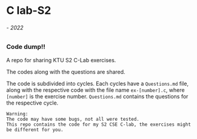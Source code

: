 # C lab-S2
###### - 2022

### Code dump!!
A repo for sharing KTU S2 C-Lab exercises.

The codes along with the questions are shared.

The code is subdivided into cycles. Each cycles have a `Questions.md` file, along with the respective code with the file name `ex-[number].c`, where `[number]` is the exercise number. `Questions.md` contains the questions for the respective cycle.

    Warning: 
    The code may have some bugs, not all were tested.
    This repo contains the code for my S2 CSE C-lab, the exercises might be different for you. 

